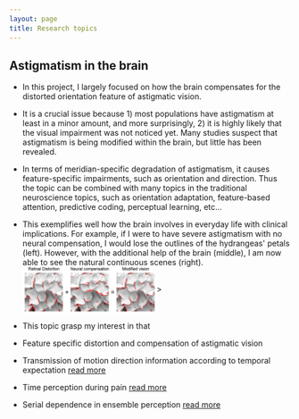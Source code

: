 ```yaml
---
layout: page
title: Research topics
---
```


## Astigmatism in the brain
- In this project, I largely focused on how the brain compensates for the distorted orientation feature of astigmatic vision. 
- It is a crucial issue because 1) most populations have astigmatism at least in a minor amount, and more surprisingly, 2) it is highly likely that the visual impairment was not noticed yet. Many studies suspect that astigmatism is being modified within the brain, but little has been revealed.
- In terms of meridian-specific degradation of astigmatism, it causes feature-specific impairments, such as orientation and direction. Thus the topic can be combined with many topics in the traditional neuroscience topics, such as orientation adaptation, feature-based attention, predictive coding, perceptual learning, etc...
- This exemplifies well how the brain involves in everyday life with clinical implications. For example, if I were to have severe astigmatism with no neural compensation, I would lose the outlines of the hydrangeas' petals (left). However, with the additional help of the brain (middle), I am now able to see the natural continuous scenes (right). <br> <img src="data/astigex.png" align="center" width="50%" height="50%">>
- This topic grasp my interest in that 
- Feature specific distortion and compensation of astigmatic vision


- Transmission of motion direction information according to temporal expectation [read more](SangkyuSon.github.io/data/DTE.md)
- Time perception during pain [read more](SangkyuSon.github.io/data/paintime.md)
- Serial dependence in ensemble perception [read more](SangkyuSon.github.io/data/serialdependence.md)
